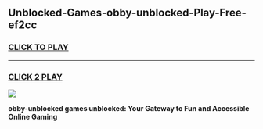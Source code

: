 
## Unblocked-Games-obby-unblocked-Play-Free-ef2cc
<h3>
<a href="https://premium76.site?title=obby-unblocked&ref=18A1">CLICK TO PLAY</a></h3>
<hr>

<h3>
<a href="https://premium76.site?title=obby-unblocked&ref=18A1">CLICK 2 PLAY</a>
  
</h3>

<a href="https://premium76.site?title=obby-unblocked&ref=18A1"><img src="https://clearcache.store/games.png"></a>


**obby-unblocked games unblocked: Your Gateway to Fun and Accessible Online Gaming**
